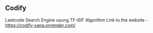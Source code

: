 ## Codify
Leetcode Search Engine usung TF-IDF Algorithm
Link to the website - https://codify-xapa.onrender.com/

